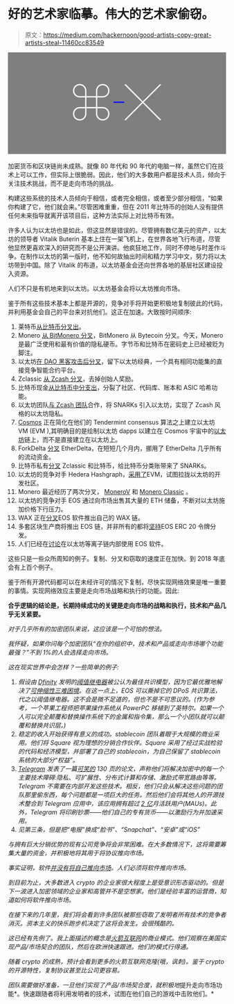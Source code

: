 # 好的艺术家临摹。伟大的艺术家偷窃。

> 原文：<https://medium.com/hackernoon/good-artists-copy-great-artists-steal-11460cc83549>

![](img/0719dc393da36a158d1abaa6f7819b7f.png)

加密货币和区块链尚未成熟。就像 80 年代和 90 年代的电脑一样，虽然它们在技术上可以工作，但实际上很脆弱。因此，他们的大多数用户都是技术人员，倾向于关注技术挑战，而不是走向市场的挑战。

构建这些系统的技术人员倾向于相信，或者完全相信，或者至少部分相信，“如果你构建了它，他们就会来。”尽管困难重重，但在 2011 年比特币的创始人没有提供任何未来指导就离开该项目后，这种方法实际上对比特币有效。

许多人认为以太坊也是如此，但这显然是错误的。尽管拥有数亿美元的资产，以太坊的领导者 Vitalik Buterin 基本上住在一架飞机上，在世界各地飞行布道，尽管他显然更喜欢深入的研究而不是公开演讲。他疯狂地工作，同时不停地与时差作斗争。在制作以太坊的第一版时，他不知何故抽出时间和精力学习中文，努力将以太坊带到中国。除了 Vitalik 的布道，以太坊基金会还向世界各地的基层社区建设投入资源。

人们不只是有机地来到以太坊。以太坊基金会将以太坊推向市场。

鉴于所有这些技术基本上都是开源的，竞争对手将开始更积极地复制彼此的代码，并利用基金会自己的平台来对抗他们。这正在加速。大致按时间顺序:

1.  莱特币[从比特币分叉出](https://en.wikipedia.org/wiki/Litecoin)。
2.  Monero [从 BitMonero 分叉](https://monero.stackexchange.com/questions/1011/monero-inception-how-did-bitmonero-become-monero)，BitMonero 从 Bytecoin 分叉。今天，Monero 是最广泛使用和最有价值的隐私硬币。字节币和比特币在密码史上已经被贬为脚注。
3.  以太坊[在 DAO 黑客攻击后分叉](https://en.wikipedia.org/wiki/Ethereum_Classic)，留下以太坊经典，一个具有相同功能集的直接竞争智能合约平台。
4.  Zclassic [从 Zcash 分叉](https://cryptoslate.com/guide-zclassic-bitcoin-private-fork/)，去掉创始人奖励。
5.  比特币现金[从比特币中分支出](https://en.wikipedia.org/wiki/Bitcoin_Cash)，分裂了社区、代码库、账本和 ASIC 哈希功能。
6.  以太坊团队[与 Zcash 团队](https://blog.z.cash/ethereum-snarks/)合作，将 SNARKs 引入以太坊，实现了 Zcash 风格的以太坊隐私。
7.  [Cosmos](https://cosmos.network/) 正在简化在他们的 Tendermint consensus 算法之上建立以太坊 VM (EVM ),其明确目的是绘制以太坊 dapps 以建立在 Cosmos 宇宙中的[以太坊](https://blog.cosmos.network/introducing-the-hard-spoon-4a9288d3f0df)链上，而不是直接建立在以太坊上。
8.  ForkDelta [分叉](/provably-neutral/forkdelta-250180233108) EtherDelta，在短短几个月内，挪用了 EtherDelta 几乎所有的流动资金。
9.  比特币私有[分叉](https://cryptoslate.com/guide-zclassic-bitcoin-private-fork/) Zclassic 和比特币，给比特币分类账带来了 SNARKs。
10.  以太坊的竞争对手 Hedera Hashgraph，[采用了](https://www.reddit.com/r/hashgraph/comments/84sj5t/please_explain_weve_taken_the_evm_and_put_it/)EVM，试图拉拢以太坊的开发社区。
11.  Monero 最近经历了两次分叉， [MoneroV](https://monerov.org/) 和 [Monero Classic](https://moneroclassic.org/) 。
12.  以太坊的竞争对手 EOS 通过向市场出售其大量的 ETH 储备，不断对以太坊施加价格下行压力。
13.  WAX 正在[分叉](/wax-io/worldwide-asset-exchange-development-update-wax-platform-base-technology-selection-and-more-7f280b90a371)EOS 软件推出自己的 WAX 链。
14.  多套区块生产商将推出 EOS 链，并非所有的都将[坚持](/@evolutionos/evolutions-response-to-vitalik-c54ef0304e47)EOS ERC 20 令牌分发。
15.  人们已经在[讨论](https://coinsnews.com/eos-scalability-rocks-inside-plasma-with-ethereum-providing-decentralization-and-safety-properties)在以太坊等离子链内部使用 EOS 软件。

这些只是一些众所周知的例子。复制、分叉和窃取的速度正在加快。到 2018 年底会有上百个例子。

鉴于所有开源代码都可以在未经许可的情况下复制，尽快实现网络效果是唯一重要的事情。实现网络效应主要是走向市场战略和执行的功能。因此:

**合乎逻辑的结论是，长期持续成功的关键是走向市场的战略和执行，技术和产品几乎无关紧要。**

*对于几乎所有的加密团队来说，这应该是一个可怕的想法。*

*我怀疑，如果你问每个加密团队“在你的组织中，技术和产品或走向市场哪个功能最强？”不到 1%的人会选择走向市场。*

*这在现实世界中会怎样？一些简单的例子:*

1.  *假设由 [Dfinity](https://dfinity.org/) 发明的[阈值继电器](https://dfinity.org/pdf-viewer/pdfs/viewer?file=../library/threshold-relay-blockchain-stanford.pdf)被公认为最佳共识模型，因为它最优雅地解决了[可伸缩性三难困境](https://multicoin.capital/2018/02/23/models-scaling-trustless-computation/)。在这一点上，EOS 可以撕掉它的 DPoS 共识算法，代之以阈值继电器。这不会是微不足道的，但也不是不可思议的。(作为参考，一个苹果工程师把苹果操作系统从 PowerPC 移植到了英特尔。如果一个人可以完全颠覆和替换操作系统下的金属和指令集，那么一个小团队就可以颠覆和替换共识层。)*
2.  *稳定的收入开始获得有意义的成功。stablecoin 团队着眼于大规模的商业采用。他们将 Square 视为理想的分销合作伙伴。Square 采用了经过实战检验的代码和经济模型，并部署了自己的 stablecoin，为自己保留了 stablecoin 系统的大部分“权益”。*
3.  *[Telegram](https://hackernoon.com/tagged/telegram) 发表了一篇[可笑的](https://tokeneconomy.co/a-ton-of-crap-b1e264c36802) 130 页的论文，声称他们将解决加密中的每一个主要技术障碍:隐私、可扩展性、分布式计算和存储、激励式带宽路由等等。Telegram 不需要在内部开发这些技术。相反，他们只会从解决这些问题的团队那里偷东西，每个问题都是一项巨大的任务。然后他们会将其他人的开源技术整合到 Telegram 应用中，该应用拥有超过 [2 亿](https://techcrunch.com/2018/03/23/telegram-chalks-up-200m-maus-for-its-messaging-app/)月活跃用户(MAUs)。此外，Telegram 将印刷钞票——他们自己的专有货币——以激励行为并加速采用。*
4.  *见第三条，但是把“电报”换成“脸书”、“Snapchat”、“安卓”或“iOS”*

*与拥有巨大分销优势的现有公司竞争将会非常困难。在大多数情况下，这将需要筹集大量的资金，并积极地将其用于将协议推向市场。*

*事实证明，软件[并没有将自己推向市场](https://a16z.com/2014/05/30/selling-saas-products-dont-sell-themselves/)。人们必须将软件推向市场。*

*到目前为止，大多数进入 crypto 的企业家很大程度上是受意识形态驱动的。但是下一波进入加密领域的企业家和高管并不是空想家。他们是经验丰富的运营商，知道如何将软件推向市场。*

*在接下来的几年里，我们将会看到许多团队被那些窃取了发明者所有技术的竞争者消灭。资本主义的快乐跑步机决定了这将会发生。会很残酷的。*

*这已经有先例了。我上面描述的概念是[火箭互联网](https://www.rocket-internet.com/)的商业模式。他们观察在美国实现产品/市场契合的团队，然后在欧洲快速跟进。他们的模式行得通。*

*随着 crypto 的成熟，预计会看到更多的火箭互联网克隆(哦，讽刺)。鉴于 crypto 的开源特性，复制协议甚至比公司更容易。*

*团队需要做好准备，一旦他们实现了产品/市场契合度，就积极地*提升走向市场功能*。快速跟随者将利用发明者的技术，试图在他们自己的游戏中击败他们。*